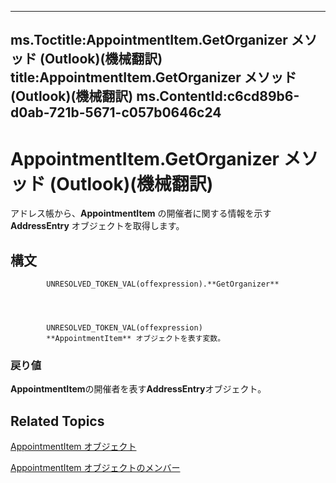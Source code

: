 

---
ms.Toctitle:AppointmentItem.GetOrganizer メソッド (Outlook)(機械翻訳)
title:AppointmentItem.GetOrganizer メソッド (Outlook)(機械翻訳)
ms.ContentId:c6cd89b6-d0ab-721b-5671-c057b0646c24
---
# AppointmentItem.GetOrganizer メソッド (Outlook)(機械翻訳)




アドレス帳から、**AppointmentItem** の開催者に関する情報を示す **AddressEntry** オブジェクトを取得します。

## 構文

            UNRESOLVED_TOKEN_VAL(offexpression).**GetOrganizer**




            UNRESOLVED_TOKEN_VAL(offexpression)
            **AppointmentItem** オブジェクトを表す変数。

### 戻り値
**AppointmentItem**の開催者を表す**AddressEntry**オブジェクト。





## Related Topics

[AppointmentItem オブジェクト](204a409d-654e-27aa-643a-8344c631b82d.md)

[AppointmentItem オブジェクトのメンバー](c72c459d-6d3c-7a05-aa4a-b1b767ddc0b2.md)




